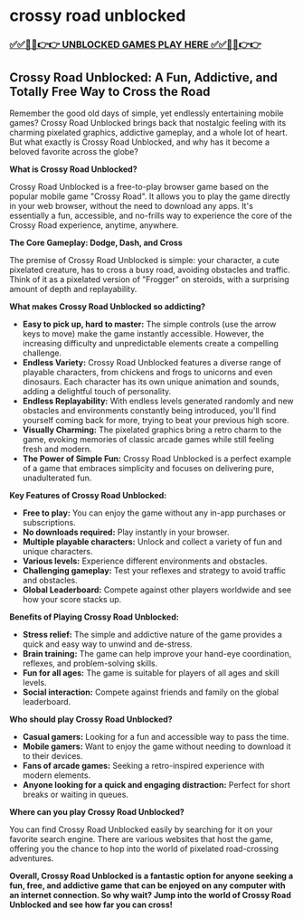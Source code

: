 # crossy road unblocked

### [✅✅🔴🔴👉👉 UNBLOCKED GAMES PLAY HERE ✅✅🔴🔴👉👉](https://topstoryindia.com)

## Crossy Road Unblocked: A Fun, Addictive, and Totally Free Way to Cross the Road

Remember the good old days of simple, yet endlessly entertaining mobile games? Crossy Road Unblocked brings back that nostalgic feeling with its charming pixelated graphics, addictive gameplay, and a whole lot of heart.  But what exactly is Crossy Road Unblocked, and why has it become a beloved favorite across the globe?

**What is Crossy Road Unblocked?**

Crossy Road Unblocked is a free-to-play browser game based on the popular mobile game "Crossy Road".  It allows you to play the game directly in your web browser, without the need to download any apps. It's essentially a fun, accessible, and no-frills way to experience the core of the Crossy Road experience, anytime, anywhere.

**The Core Gameplay: Dodge, Dash, and Cross**

The premise of Crossy Road Unblocked is simple: your character, a cute pixelated creature, has to cross a busy road, avoiding obstacles and traffic.  Think of it as a pixelated version of "Frogger" on steroids, with a surprising amount of depth and replayability. 

**What makes Crossy Road Unblocked so addicting?**

* **Easy to pick up, hard to master:** The simple controls (use the arrow keys to move) make the game instantly accessible. However, the increasing difficulty and unpredictable elements create a compelling challenge. 
* **Endless Variety:**  Crossy Road Unblocked features a diverse range of playable characters, from chickens and frogs to unicorns and even dinosaurs.  Each character has its own unique animation and sounds, adding a delightful touch of personality.
* **Endless Replayability:** With endless levels generated randomly and new obstacles and environments constantly being introduced, you'll find yourself coming back for more, trying to beat your previous high score.
* **Visually Charming:** The pixelated graphics bring a retro charm to the game, evoking memories of classic arcade games while still feeling fresh and modern.
* **The Power of Simple Fun:** Crossy Road Unblocked is a perfect example of a game that embraces simplicity and focuses on delivering pure, unadulterated fun.

**Key Features of Crossy Road Unblocked:**

* **Free to play:**  You can enjoy the game without any in-app purchases or subscriptions.
* **No downloads required:** Play instantly in your browser.
* **Multiple playable characters:**  Unlock and collect a variety of fun and unique characters.
* **Various levels:** Experience different environments and obstacles.
* **Challenging gameplay:**  Test your reflexes and strategy to avoid traffic and obstacles.
* **Global Leaderboard:** Compete against other players worldwide and see how your score stacks up.

**Benefits of Playing Crossy Road Unblocked:**

* **Stress relief:**  The simple and addictive nature of the game provides a quick and easy way to unwind and de-stress.
* **Brain training:**  The game can help improve your hand-eye coordination, reflexes, and problem-solving skills.
* **Fun for all ages:**  The game is suitable for players of all ages and skill levels.
* **Social interaction:**  Compete against friends and family on the global leaderboard.

**Who should play Crossy Road Unblocked?**

* **Casual gamers:**  Looking for a fun and accessible way to pass the time.
* **Mobile gamers:**  Want to enjoy the game without needing to download it to their devices.
* **Fans of arcade games:**  Seeking a retro-inspired experience with modern elements.
* **Anyone looking for a quick and engaging distraction:**  Perfect for short breaks or waiting in queues.

**Where can you play Crossy Road Unblocked?**

You can find Crossy Road Unblocked easily by searching for it on your favorite search engine. There are various websites that host the game, offering you the chance to hop into the world of pixelated road-crossing adventures.

**Overall, Crossy Road Unblocked is a fantastic option for anyone seeking a fun, free, and addictive game that can be enjoyed on any computer with an internet connection.  So why wait? Jump into the world of Crossy Road Unblocked and see how far you can cross!** 
